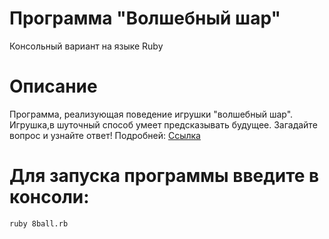 # Программа "Волшебный шар" 
Консольный вариант на языке Ruby 

# Описание
Программа, реализующая поведение игрушки "волшебный шар".
Игрушка,в шуточный способ умеет предсказывать будущее.
Загадайте вопрос и узнайте ответ!
Подробней: [Ссылка](https://ru.wikipedia.org/wiki/Magic_8_ball)


# Для запуска программы введите в консоли:

  ``` ruby 8ball.rb ```
